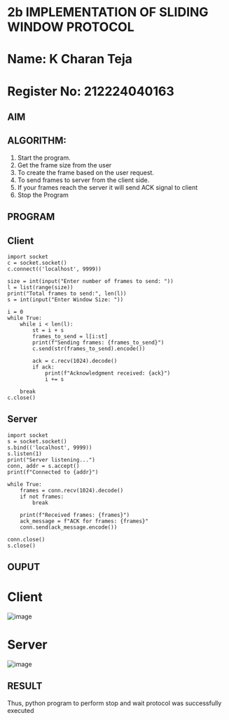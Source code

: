 # 2b IMPLEMENTATION OF SLIDING WINDOW PROTOCOL
# Name: K Charan Teja
# Register No: 212224040163
## AIM
## ALGORITHM:
1. Start the program.
2. Get the frame size from the user
3. To create the frame based on the user request.
4. To send frames to server from the client side.
5. If your frames reach the server it will send ACK signal to client
6. Stop the Program
## PROGRAM
## Client
```
import socket
c = socket.socket()
c.connect(('localhost', 9999))

size = int(input("Enter number of frames to send: "))
l = list(range(size))  
print("Total frames to send:", len(l))
s = int(input("Enter Window Size: "))

i = 0
while True:
    while i < len(l):
        st = i + s
        frames_to_send = l[i:st]  
        print(f"Sending frames: {frames_to_send}")
        c.send(str(frames_to_send).encode())  

        ack = c.recv(1024).decode()  
        if ack:
            print(f"Acknowledgment received: {ack}")
            i += s  

    break
c.close()  
```
## Server
```
import socket
s = socket.socket()
s.bind(('localhost', 9999))
s.listen(1)
print("Server listening...")
conn, addr = s.accept()
print(f"Connected to {addr}")

while True:
    frames = conn.recv(1024).decode()
    if not frames:
        break

    print(f"Received frames: {frames}")
    ack_message = f"ACK for frames: {frames}"
    conn.send(ack_message.encode())

conn.close()  
s.close()
```
## OUPUT
# Client
![image](https://github.com/user-attachments/assets/9b74a67d-2abd-4f20-a0cd-8fe00eef606e)

# Server
![image](https://github.com/user-attachments/assets/c7300943-3434-4bcb-abff-67107dede068)


## RESULT
Thus, python program to perform stop and wait protocol was successfully executed
